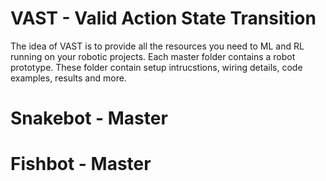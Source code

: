 # VAST - Valid Action State Transition

The idea of VAST is to provide all the resources you need to ML and RL running on your robotic projects. Each master folder contains a robot prototype. These folder contain setup intrucstions, wiring details, code examples, results and more.


 
# Snakebot - Master


# Fishbot - Master



